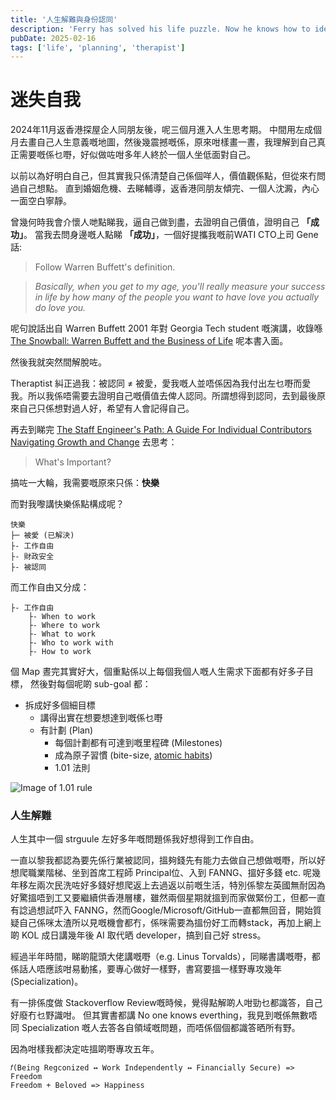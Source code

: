 ```yaml
---
title: '人生解難與身份認同'
description: 'Ferry has solved his life puzzle. Now he knows how to identify himself'
pubDate: 2025-02-16
tags: ['life', 'planning', 'therapist']
---
```


# 迷失自我
2024年11月返香港探屋企人同朋友後，呢三個月進入人生思考期。
中間用左成個月去畫自己人生意義嘅地圖，然後幾震撼嘅係，原來咁樣畫一晝，我理解到自己真正需要嘅係乜嘢，好似做咗咁多年人終於一個人坐低面對自己。

以前以為好明白自己，但其實我只係清楚自己係個咩人，價值觀係點，但從來冇問過自己想點。
直到婚姻危機、去睇輔導，返香港同朋友傾完、一個人沈澱，內心一面空白寧靜。

曾幾何時我會介懷人哋點睇我，逼自己做到盡，去證明自己價值，證明自己 **「成功」**。
當我去問身邊嘅人點睇 **「成功」**，一個好提攜我嘅前WATI CTO上司 Gene 話:

> Follow Warren Buffett's definition.

> <i>Basically, when you get to my age, you'll really measure your success in life by how many of the people you want to have love you actually do love you.</i>

呢句說話出自 Warren Buffett 2001 年對 Georgia Tech student 嘅演講，收錄喺 [The Snowball: Warren Buffett and the Business of Life](https://www.amazon.co.uk/Snowball-Warren-Buffett-Business-Life/dp/0747596492) 呢本書入面。

然後我就突然間解脫咗。

Theraptist 糾正過我：被認同 ≠ 被愛，愛我嘅人並唔係因為我付出左乜嘢而愛我。所以我係唔需要去證明自己嘅價值去俾人認同。所謂想得到認同，去到最後原來自己只係想對過人好，希望有人會記得自己。

再去到睇完 [The Staff Engineer's Path: A Guide For Individual Contributors Navigating Growth and Change](https://www.amazon.co.uk/Staff-Engineers-Path-Individual-Contributors/dp/1098118731/ref=sr_1_1?crid=1WPY0ENH79TR2&dib=eyJ2IjoiMSJ9.5r5SL5S52yKA2LBrhN-oh0licMwfYdRkSoh2QwGsBKSaCgG45nLCBMoAaOl_1kXK1S1CiLX4V19a_VE-MY3gaPvIquUXRxFuklmhVjoW5p4.nXJjkoPl_DhsDGDaGjWv-KHCgkfXABZpXIuXbGloq5c&dib_tag=se&keywords=the+staff+engineer%27s+path&qid=1739729130&sprefix=The+Staff+%2Caps%2C76&sr=8-1) 去思考：

> What's Important?

搞咗一大輪，我需要嘅原來只係：**快樂** 

而對我嚟講快樂係點構成呢？

```
快樂
├─ 被愛 (已解決)
├- 工作自由
├- 財政安全
├- 被認同
```

而工作自由又分成：
```
├- 工作自由
    ├- When to work
    ├- Where to work
    ├- What to work
    ├- Who to work with
    ├- How to work
```

個 Map 晝完其實好大，個重點係以上每個我個人嘅人生需求下面都有好多子目標，
然後對每個呢啲 sub-goal 都：
- 拆成好多個細目標
    - 講得出實在想要想達到嘅係乜嘢
    - 有計劃 (Plan)
        - 每個計劃都有可達到嘅里程碑 (Milestones)
        - 成為原子習慣 (bite-size, [atomic habits](https://www.amazon.co.uk/Atomic-Habits-Proven-Build-Break/dp/1847941834))
        - 1.01 法則

![Image of 1.01 rule](https://cc-image-resizer.cwg.tw/resize/uri/https%3A%2F%2Fstorage.googleapis.com%2Fwww-cheers-com-tw%2Farticle%2F202007%2Farticle-5efc53b532347.jpg/?format=webp)

### 人生解難

人生其中一個 strguule 左好多年嘅問題係我好想得到工作自由。

一直以黎我都認為要先係行業被認同，搵夠錢先有能力去做自己想做嘅嘢，所以好想爬職業階梯、坐到首席工程師 Principal位、入到 FANNG、搵好多錢 etc. 呢幾年移左兩次民洗咗好多錢好想爬返上去過返以前嘅生活，特別係黎左英國無耐因為好驚搵唔到工又要繼續供香港層樓，雖然兩個星期就搵到而家做緊份工，但都一直有諗過想試吓入 FANNG，然而Google/Microsoft/GitHub一直都無回音，開始質疑自己係咪太渣所以見嘅機會都冇，係咪需要為搵份好工而轉stack，再加上網上啲 KOL 成日講幾年後 AI 取代晒 developer，搞到自己好 stress。

經過半年時間，睇啲龍頭大佬講嘅嘢（e.g. Linus Torvalds），同睇書講嘅嘢，都係話人唔應該咁易動搖，要專心做好一樣野，書寫要搵一樣野專攻幾年(Specialization)。

有一排係度做 Stackoverflow Review嘅時候，覺得點解啲人咁勁乜都識答，自己好廢冇乜野識咁。
但其實書都講 No one knows everthing，我見到嘅係無數唔同 Specialization 嘅人去答各自領域嘅問題，而唔係個個都識答晒所有野。

因為咁樣我都決定咗搵啲嘢專攻五年。

```
𝑓(Being Regconized ↔ Work Independently ↔ Financially Secure) => Freedom
Freedom + Beloved => Happiness
```

